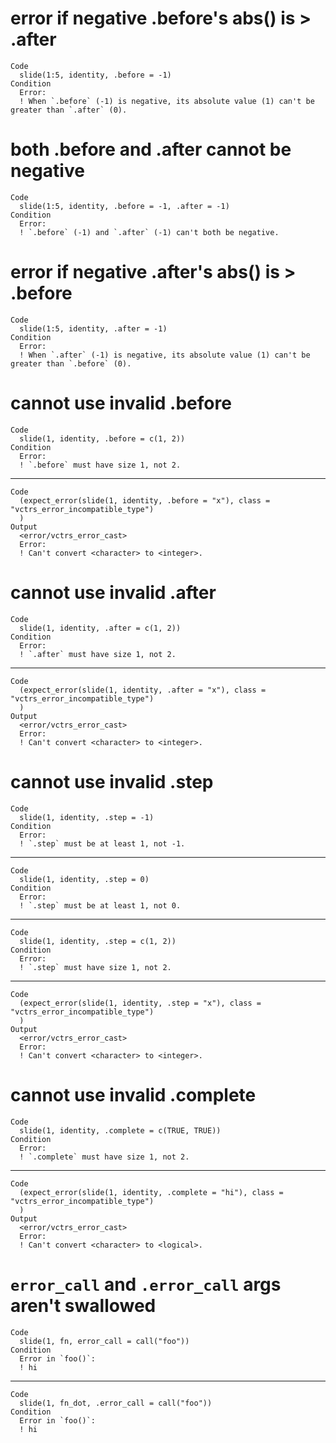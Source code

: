 # error if negative .before's abs() is > .after

    Code
      slide(1:5, identity, .before = -1)
    Condition
      Error:
      ! When `.before` (-1) is negative, its absolute value (1) can't be greater than `.after` (0).

# both .before and .after cannot be negative

    Code
      slide(1:5, identity, .before = -1, .after = -1)
    Condition
      Error:
      ! `.before` (-1) and `.after` (-1) can't both be negative.

# error if negative .after's abs() is > .before

    Code
      slide(1:5, identity, .after = -1)
    Condition
      Error:
      ! When `.after` (-1) is negative, its absolute value (1) can't be greater than `.before` (0).

# cannot use invalid .before

    Code
      slide(1, identity, .before = c(1, 2))
    Condition
      Error:
      ! `.before` must have size 1, not 2.

---

    Code
      (expect_error(slide(1, identity, .before = "x"), class = "vctrs_error_incompatible_type")
      )
    Output
      <error/vctrs_error_cast>
      Error:
      ! Can't convert <character> to <integer>.

# cannot use invalid .after

    Code
      slide(1, identity, .after = c(1, 2))
    Condition
      Error:
      ! `.after` must have size 1, not 2.

---

    Code
      (expect_error(slide(1, identity, .after = "x"), class = "vctrs_error_incompatible_type")
      )
    Output
      <error/vctrs_error_cast>
      Error:
      ! Can't convert <character> to <integer>.

# cannot use invalid .step

    Code
      slide(1, identity, .step = -1)
    Condition
      Error:
      ! `.step` must be at least 1, not -1.

---

    Code
      slide(1, identity, .step = 0)
    Condition
      Error:
      ! `.step` must be at least 1, not 0.

---

    Code
      slide(1, identity, .step = c(1, 2))
    Condition
      Error:
      ! `.step` must have size 1, not 2.

---

    Code
      (expect_error(slide(1, identity, .step = "x"), class = "vctrs_error_incompatible_type")
      )
    Output
      <error/vctrs_error_cast>
      Error:
      ! Can't convert <character> to <integer>.

# cannot use invalid .complete

    Code
      slide(1, identity, .complete = c(TRUE, TRUE))
    Condition
      Error:
      ! `.complete` must have size 1, not 2.

---

    Code
      (expect_error(slide(1, identity, .complete = "hi"), class = "vctrs_error_incompatible_type")
      )
    Output
      <error/vctrs_error_cast>
      Error:
      ! Can't convert <character> to <logical>.

# `error_call` and `.error_call` args aren't swallowed

    Code
      slide(1, fn, error_call = call("foo"))
    Condition
      Error in `foo()`:
      ! hi

---

    Code
      slide(1, fn_dot, .error_call = call("foo"))
    Condition
      Error in `foo()`:
      ! hi

